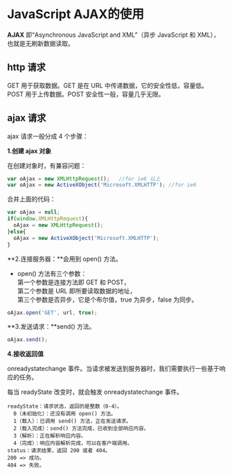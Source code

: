 # JavaScript AJAX的使用

**AJAX** 即“Asynchronous JavaScript and XML”（异步 JavaScript 和 XML），也就是无刷新数据读取。

## http 请求
		
GET 用于获取数据。GET 是在 URL 中传递数据，它的安全性低，容量低。		
POST 用于上传数据。POST 安全性一般，容量几乎无限。

## ajax 请求	
	
ajax 请求一般分成 4 个步骤：	
	
**1.创建 ajax 对象**		

在创建对象时，有兼容问题：

```javascript
var oAjax = new XMLHttpRequest();   //for ie6 以上
var oAjax = new ActiveXObject('Microsoft.XMLHTTP'); //for ie6
```		

合并上面的代码：

```javascript
var oAjax = null;
if(window.XMLHttpRequest){
  oAjax = new XMLHttpRequest();
}else{
  oAjax = new ActiveXObject('Microsoft.XMLHTTP');
}
```		

**2.连接服务器：**会用到 open() 方法。

- open() 方法有三个参数：		
第一个参数是连接方法即 GET 和 POST，		
第二个参数是 URL 即所要读取数据的地址，		
第三个参数是否异步，它是个布尔值，true 为异步，false 为同步。

```javascript
oAjax.open('GET', url, true);
```

**3.发送请求：**send() 方法。

```javascript
oAjax.send();
```

**4.接收返回值**	
	
onreadystatechange 事件。当请求被发送到服务器时，我们需要执行一些基于响应的任务。

每当 readyState 改变时，就会触发 onreadystatechange 事件。

```    
readyState：请求状态，返回的是整数（0-4）。
  0（未初始化）：还没有调用 open() 方法。
  1（载入）：已调用 send() 方法，正在发送请求。
  2（载入完成）：send() 方法完成，已收到全部响应内容。
  3（解析）：正在解析响应内容。
  4（完成）：响应内容解析完成，可以在客户端调用。
status：请求结果，返回 200 或者 404。
200 => 成功。
404 => 失败。
```

